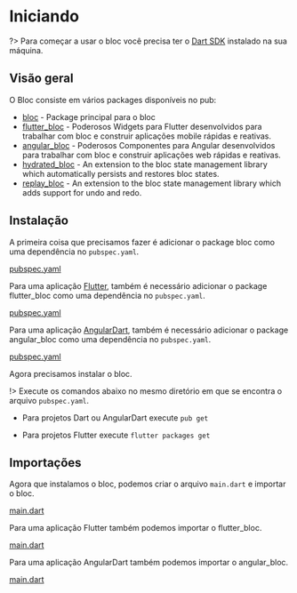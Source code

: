 # Iniciando

?> Para começar a usar o bloc você precisa ter o [Dart SDK](https://dart.dev/get-dart) instalado na sua máquina.

## Visão geral

O Bloc consiste em vários packages disponíveis no pub:

- [bloc](https://pub.dev/packages/true_bloc) - Package principal para o bloc
- [flutter_bloc](https://pub.dev/packages/flutter_bloc) - Poderosos Widgets para Flutter desenvolvidos para trabalhar com bloc e construir aplicações mobile rápidas e reativas.
- [angular_bloc](https://pub.dev/packages/angular_bloc) - Poderosos Componentes para Angular desenvolvidos para trabalhar com bloc e construir aplicações web rápidas e reativas.
- [hydrated_bloc](https://pub.dev/packages/hydrated_bloc) - An extension to the bloc state management library which automatically persists and restores bloc states.
- [replay_bloc](https://pub.dev/packages/replay_bloc) - An extension to the bloc state management library which adds support for undo and redo.

## Instalação

A primeira coisa que precisamos fazer é adicionar o package bloc como uma dependência no `pubspec.yaml`.

[pubspec.yaml](../_snippets/getting_started/bloc_pubspec.yaml.md ':include')

Para uma aplicação [Flutter](https://flutter.dev/), também é necessário adicionar o package flutter_bloc como uma dependência no `pubspec.yaml`.

[pubspec.yaml](../_snippets/getting_started/flutter_bloc_pubspec.yaml.md ':include')

Para uma aplicação [AngularDart](https://angulardart.dev/), também é necessário adicionar o package angular_bloc como uma dependência no `pubspec.yaml`.

[pubspec.yaml](../_snippets/getting_started/angular_bloc_pubspec.yaml.md ':include')

Agora precisamos instalar o bloc.

!> Execute os comandos abaixo no mesmo diretório em que se encontra o arquivo `pubspec.yaml`.

- Para projetos Dart ou AngularDart execute `pub get`

- Para projetos Flutter execute `flutter packages get`

## Importações

Agora que instalamos o bloc, podemos criar o arquivo `main.dart` e importar o bloc.

[main.dart](../_snippets/getting_started/bloc_main.dart.md ':include')

Para uma aplicação Flutter também podemos importar o flutter_bloc.

[main.dart](../_snippets/getting_started/flutter_bloc_main.dart.md ':include')

Para uma aplicação AngularDart também podemos importar o angular_bloc.

[main.dart](../_snippets/getting_started/angular_bloc_main.dart.md ':include')
